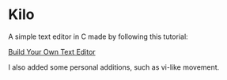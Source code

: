 # Kilo

A simple text editor in C made by following this tutorial:

[Build Your Own Text Editor](https://viewsourcecode.org/snaptoken/kilo)

I also added some personal additions, such as vi-like movement.
